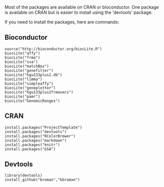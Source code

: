 Most of the packages are available on CRAN or bioconductor. One package is available on CRAN but is easier to install using the 'devtools' package:

	
If you need to install the packages, here are commands:

## Bioconductor
```{r}
source("http://bioconductor.org/biocLite.R")
biocLite("affy")
biocLite("frma")
biocLite("sva")
biocLite("matchBox")
biocLite("genefilter")
biocLite("hgu133plus2.db")
biocLite("limma")
biocLite("simpleaffy")
biocLite("geneplotter")
biocLite("hgu133plus2frmavecs")
biocLite("pamr")
biocLite("GenomicRanges")

```

## CRAN
```{r}
install.packages("ProjectTemplate")
install.packages("devtools")
install.packages("RColorBrewer")
install.packages("markdown")
install.packages("knitr")
install.packages("GSA")
```

## Devtools
```{r}
library(devtools)
install_github("broman","kbroman")
```

